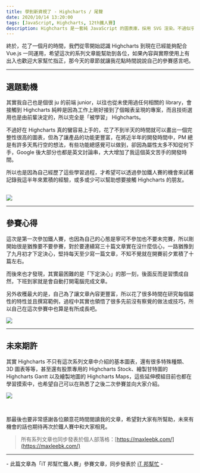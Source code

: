 ```yaml
---
title: 學到新資視了 - Highcharts / 尾聲
date: 2020/10/14 13:20:00
tags: [JavaScript, Highcharts, 12th鐵人賽]
description: Highcharts 是一套純 JavaScript 的圖表庫，採用 SVG 渲染。不過似乎是使用人數較少的關係，國內的相關文章寥寥可數，加上官方文件的中翻文本也是較舊的版號，所以這次希望能以一個使用過 Highcharts 的開發者角度來跟各位介紹它，希望以我的使用經驗可以讓大家認識 Highcharts 的強大功能與應用，那就先來看看它的優點與特性吧！
---
```


終於，花了一個月的時間，我們從零開始認識 Highcharts 到現在已經能夠配合 Vue.js 一同運用，希望這次的系列文章能幫助到各位，如果內容與實際使用上有出入也歡迎大家幫忙指正，那今天的章節就讓我花點時間說說自己的參賽感言吧。

---

## 選題動機

其實我自己也是個很 ju 的前端 junior，以往也從未使用過任何相關的 library，會接觸到 Highcharts 純粹是因為工作上剛好接到了個報表呈現的專案，而且技術選用也是由前輩決定的，所以完全是「被學習」 Highcharts。

不過好在 Highcharts 真的蠻容易上手的，花了不到半天的時間就可以畫出一個完整性很高的圖表，但為了讓產品的功能更豐富，在將近半年的開發時間中，PM 總是有許多天馬行空的想法，有些功能總感覺可以做到，卻因為屬性太多不知從何下手，Google 後大部分也都是英文討論串，大大增加了我這個英文苦手的開發時間。

所以也是因為自己經歷了這些學習過程，才希望可以透過參加鐵人賽的機會來試著記錄我這半年來累積的經驗，或多或少可以幫助想要接觸 Highcharts 的朋友。

<br/>

<img src="/img/content/highcharts-30/learning.png" style="max-width: 400px;" />

---

## 參賽心得

這次是第一次參加鐵人賽，也因為自己的心態是寧可不參加也不要未完賽，所以剛開始很是猶豫要不要參賽，對於要連續寫三十篇文章實在沒什麼信心，一路猶豫到了九月初才下定決心，堅持每天至少寫一篇文章，不知不覺就在開賽前夕累積了十篇左右。

而後來也才發現，其實最困難的是「下定決心」的那一刻，後面反而是習慣成自然，下班到家就是會自動打開電腦完成文章。

另外收穫最大的是，自己為了讓文章內容更豐富，所以花了很多時間在研究每個屬性的特性並且撰寫範例，過程中其實也領悟了很多先前沒有察覺的做法或技巧，所以自己在這次參賽中也算是有所成長吧。

<img src="/img/content/highcharts-30/write.png" style="max-width: 400px;" />

---

## 未來期許

其實 Highcharts 不只有這次系列文章中介紹的基本圖表，還有很多特殊種類、3D 圖表等等，甚至還有股票專用的 Highcharts Stock、繪製甘特圖的 Highcharts Gantt 以及繪製地圖的 Highcharts Maps，這些延伸模組目前也都在學習摸索中，也希望自己可以在熟悉了之後二次參賽並向大家介紹。

![](/img/content/highcharts-30/map.png)

<br/>

那最後也要非常感謝各位願意花時間閱讀我的文章，希望對大家有所幫助，未來有機會的話也期待再次於鐵人賽中和大家相見。

> 所有系列文章也同步發表於個人部落格：[https://maxleebk.com/](https://maxleebk.com/)

---

\- 此篇文章為「iT 邦幫忙鐵人賽」參賽文章，同步發表於 [iT 邦幫忙](https://ithelp.ithome.com.tw/articles/10253136) -
